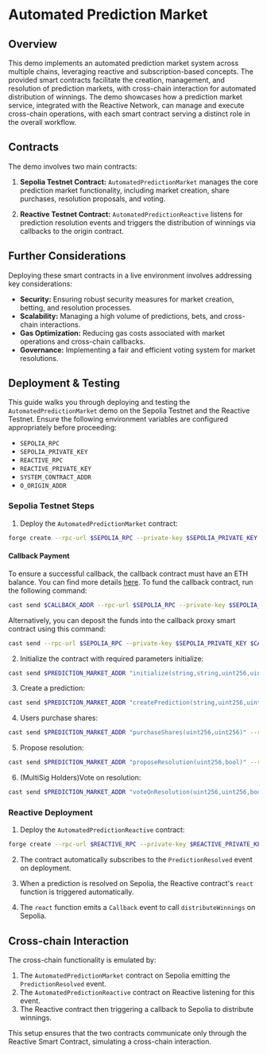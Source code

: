 # Automated Prediction Market

## Overview

This demo implements an automated prediction market system across multiple chains, leveraging reactive and subscription-based concepts. The provided smart contracts facilitate the creation, management, and resolution of prediction markets, with cross-chain interaction for automated distribution of winnings. The demo showcases how a prediction market service, integrated with the Reactive Network, can manage and execute cross-chain operations, with each smart contract serving a distinct role in the overall workflow.

## Contracts

The demo involves two main contracts:

1. **Sepolia Testnet Contract:** `AutomatedPredictionMarket` manages the core prediction market functionality, including market creation, share purchases, resolution proposals, and voting.

2. **Reactive Testnet Contract:** `AutomatedPredictionReactive` listens for prediction resolution events and triggers the distribution of winnings via callbacks to the origin contract.

## Further Considerations

Deploying these smart contracts in a live environment involves addressing key considerations:

- **Security:** Ensuring robust security measures for market creation, betting, and resolution processes.
- **Scalability:** Managing a high volume of predictions, bets, and cross-chain interactions.
- **Gas Optimization:** Reducing gas costs associated with market operations and cross-chain callbacks.
- **Governance:** Implementing a fair and efficient voting system for market resolutions.

## Deployment & Testing

This guide walks you through deploying and testing the `AutomatedPredictionMarket` demo on the Sepolia Testnet and the Reactive Testnet. Ensure the following environment variables are configured appropriately before proceeding:

* `SEPOLIA_RPC`
* `SEPOLIA_PRIVATE_KEY`
* `REACTIVE_RPC`
* `REACTIVE_PRIVATE_KEY`
* `SYSTEM_CONTRACT_ADDR`
* `O_ORIGIN_ADDR`

### Sepolia Testnet Steps

1. Deploy the `AutomatedPredictionMarket` contract:

```bash
forge create --rpc-url $SEPOLIA_RPC --private-key $SEPOLIA_PRIVATE_KEY src/demos/automated-prediction-market/AutomatedPredictionMarket.sol:AutomatedPredictionMarket --constructor-args 0x0000000000000000000000000000000000000000
```

#### Callback Payment

To ensure a successful callback, the callback contract must have an ETH balance. You can find more details [here](https://dev.reactive.network/system-contract#callback-payments). To fund the callback contract, run the following command:

```bash
cast send $CALLBACK_ADDR --rpc-url $SEPOLIA_RPC --private-key $SEPOLIA_PRIVATE_KEY --value 0.1ether
```

Alternatively, you can deposit the funds into the callback proxy smart contract using this command:

```bash
cast send --rpc-url $SEPOLIA_RPC --private-key $SEPOLIA_PRIVATE_KEY $CALLBACK_PROXY_ADDR "depositTo(address)" $CALLBACK_ADDR --value 0.1ether
```


2. Initialize the contract with required parameters initialize:

```bash
cast send $PREDICTION_MARKET_ADDR "initialize(string,string,uint256,uint256,uint256,uint256,address[],uint256)" --rpc-url $SEPOLIA_RPC --private-key $SEPOLIA_PRIVATE_KEY
```

3. Create a prediction:

```bash
cast send $PREDICTION_MARKET_ADDR "createPrediction(string,uint256,uint256[],uint256,uint256)" --rpc-url $SEPOLIA_RPC --private-key $SEPOLIA_PRIVATE_KEY
```

4. Users purchase shares:

```bash
cast send $PREDICTION_MARKET_ADDR "purchaseShares(uint256,uint256)" --rpc-url $SEPOLIA_RPC --private-key $SEPOLIA_PRIVATE_KEY
```

5. Propose resolution:

```bash
cast send $PREDICTION_MARKET_ADDR "proposeResolution(uint256,bool)" --rpc-url $SEPOLIA_RPC --private-key $SEPOLIA_PRIVATE_KEY
```

6. (MultiSig Holders)Vote on resolution:

```bash
cast send $PREDICTION_MARKET_ADDR "voteOnResolution(uint256,uint256,bool)" --rpc-url $SEPOLIA_RPC --private-key $SEPOLIA_PRIVATE_KEY
```

### Reactive Deployment

1. Deploy the `AutomatedPredictionReactive` contract:

```bash
forge create --rpc-url $REACTIVE_RPC --private-key $REACTIVE_PRIVATE_KEY src/demos/automated-prediction-market/AutomatedPredictionReactive.sol:AutomatedPredictionReactive --constructor-args $SYSTEM_CONTRACT_ADDR $O_ORIGIN_ADDR
```

2. The contract automatically subscribes to the `PredictionResolved` event on deployment.

3. When a prediction is resolved on Sepolia, the Reactive contract's `react` function is triggered automatically.

4. The `react` function emits a `Callback` event to call `distributeWinnings` on Sepolia.

## Cross-chain Interaction

The cross-chain functionality is emulated by:

1. The `AutomatedPredictionMarket` contract on Sepolia emitting the `PredictionResolved` event.
2. The `AutomatedPredictionReactive` contract on Reactive listening for this event.
3. The Reactive contract then triggering a callback to Sepolia to distribute winnings.

This setup ensures that the two contracts communicate only through the Reactive Smart Contract, simulating a cross-chain interaction.